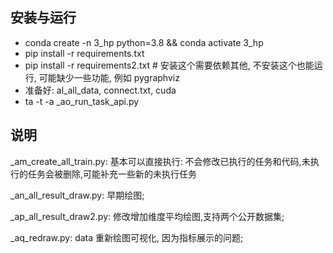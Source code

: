 
## 安装与运行
- conda create -n 3_hp python=3.8 && conda activate 3_hp
- pip install -r requirements.txt
- pip install -r requirements2.txt  # 安装这个需要依赖其他, 不安装这个也能运行, 可能缺少一些功能, 例如 pygraphviz
- 准备好: al_all_data, connect.txt, cuda
- ta -t -a _ao_run_task_api.py


## 说明
_am_create_all_train.py: 基本可以直接执行: 不会修改已执行的任务和代码,未执行的任务会被删除,可能补充一些新的未执行任务

_an_all_result_draw.py: 早期绘图;

_ap_all_result_draw2.py: 修改增加维度平均绘图,支持两个公开数据集;

_aq_redraw.py: data 重新绘图可视化, 因为指标展示的问题;